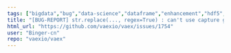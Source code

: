 ```yaml
---
tags: ["bigdata","bug","data-science","dataframe","enhancement","hdf5","machine-learning","machinelearning","memory-mapped-file","priority-medium","pyarrow","python","tabular-data","visualization"]
title: "[BUG-REPORT] str.replace(..., regex=True) : can't use capture group in repl str"
html_url: "https://github.com/vaexio/vaex/issues/1754"
user: "Binger-cn"
repo: "vaexio/vaex"
---
```


